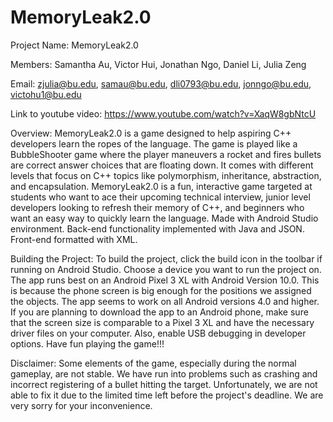 # MemoryLeak2.0

Project Name: MemoryLeak2.0 

Members: Samantha Au, Victor Hui, Jonathan Ngo, Daniel Li, Julia Zeng

Email: zjulia@bu.edu, samau@bu.edu, dli0793@bu.edu, jonngo@bu.edu, victohu1@bu.edu

Link to youtube video: https://www.youtube.com/watch?v=XaqW8gbNtcU

Overview: 
MemoryLeak2.0 is a game designed to help aspiring C++ developers learn the ropes of the language. The game is played like a BubbleShooter game where the player maneuvers a rocket and fires bullets are correct answer choices that are floating down. It comes with different levels that focus on C++ topics like polymorphism, inheritance, abstraction, and encapsulation. MemoryLeak2.0 is a fun, interactive game targeted at students who want to ace their upcoming technical interview, junior level developers looking to refresh their memory of C++, and beginners who want an easy way to quickly learn the language. Made with Android Studio environment. Back-end functionality implemented with Java and JSON. Front-end formatted with XML. 

Building the Project:
To build the project, click the build icon in the toolbar if running on Android Studio. Choose a device you want to run the project on. The app runs best on an Android Pixel 3 XL with Android Version 10.0. This is because the phone screen is big enough for the positions we assigned the objects. The app seems to work on all Android versions 4.0 and higher. If you are planning to download the app to an Android phone, make sure that the screen size is comparable to a Pixel 3 XL and have the necessary driver files on your computer. Also, enable USB debugging in developer options. Have fun playing the game!!!

Disclaimer:
Some elements of the game, especially during the normal gameplay, are not stable. We have run into problems such as crashing and incorrect registering of a bullet hitting the target. Unfortunately, we are not able to fix it due to the limited time left before the project's deadline. We are very sorry for your inconvenience. 
